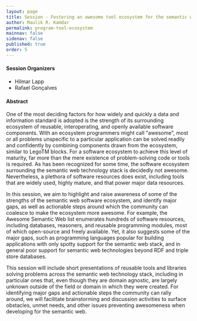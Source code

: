 ```yaml
---
layout: page
title: Session - Fostering an awesome tool ecosystem for the semantic web
author: Maulik R. Kamdar
permalink: program-tool-ecosystem
mainnav: false
sidenav: false
published: true
order: 5
---
```


#### Session Organizers
- Hilmar Lapp 
- Rafael Gonçalves

#### Abstract 

One of the most deciding factors for how widely and quickly a data and information standard is adopted is the strength of its surrounding ecosystem of reusable, interoperating, and openly available software components. With an ecosystem programmers might call "awesome", most or all problems unspecific to a particular application can be solved readily and confidently by combining components drawn from the ecosystem, similar to LegoTM blocks. For a software ecosystem to achieve this level of maturity, far more than the mere existence of problem-solving code or tools is required. As has been recognized for some time, the software ecosystem surrounding the semantic web technology stack is decidedly not awesome. Nevertheless, a plethora of software resources does exist, including tools that are widely used, highly mature, and that power major data resources.

In this session, we aim to highlight and raise awareness of some of the strengths of the semantic web software ecosystem, and identify major gaps, as well as actionable steps around which the community can coalesce to make the ecosystem more awesome. For example, the Awesome Semantic Web list enumerates hundreds of software resources, including databases, reasoners, and reusable programming modules, most of which open-source and freely available. Yet, it also suggests some of the major gaps, such as programming languages popular for building applications with only spotty support for the semantic web stack, and in general poor support for semantic web technologies beyond RDF and triple store databases.

This session will include short presentations of reusable  tools and libraries solving problems across the semantic web technology stack, including in particular ones that, even though they are domain agnostic, are largely unknown outside of the field or domain in which they were created. For identifying major gaps and actionable steps the community can rally around, we will facilitate brainstorming and discussion activities to surface obstacles, unmet needs, and other issues preventing awesomeness when developing for the semantic web.